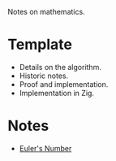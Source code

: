 Notes on mathematics.

# Template
* Details on the algorithm.
* Historic notes. 
* Proof and implementation.
* Implementation in Zig.

# Notes
* [Euler's Number](euler.md)
